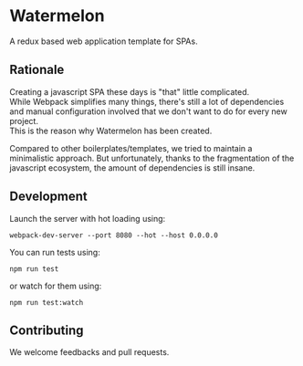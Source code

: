 # Watermelon

A redux based web application template for SPAs.

## Rationale

Creating a javascript SPA these days is "that" little complicated.  
While Webpack simplifies many things, there's still a lot of dependencies and manual configuration involved that we don't want to do for every new project.  
This is the reason why Watermelon has been created.

Compared to other boilerplates/templates, we tried to maintain a minimalistic approach. But unfortunately, thanks to the fragmentation of the javascript ecosystem, the amount of dependencies is still insane.

## Development

Launch the server with hot loading using:

```
webpack-dev-server --port 8080 --hot --host 0.0.0.0
```

You can run tests using:
```
npm run test
```

or watch for them using:
```
npm run test:watch
```

## Contributing

We welcome feedbacks and pull requests.
